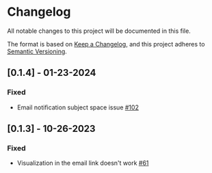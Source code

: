 # Changelog
All notable changes to this project will be documented in this file.

The format is based on [Keep a Changelog](https://keepachangelog.com/en/1.0.0/),
and this project adheres to [Semantic Versioning](https://semver.org/spec/v2.0.0.html).


## [0.1.4] - 01-23-2024

### Fixed
- Email notification subject space issue [#102](https://github.com/ncsa/standalone-smm-analytics/issues/102)

## [0.1.3] - 10-26-2023

### Fixed
- Visualization in the email link doesn't work [#61](https://github.com/ncsa/standalone-smm-analytics/issues/61)
